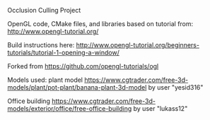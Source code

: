Occlusion Culling Project

OpenGL code, CMake files, and libraries based on tutorial from:
http://www.opengl-tutorial.org/

Build instructions here:
http://www.opengl-tutorial.org/beginners-tutorials/tutorial-1-opening-a-window/

Forked from
https://github.com/opengl-tutorials/ogl

Models used:
plant model
https://www.cgtrader.com/free-3d-models/plant/pot-plant/banana-plant-3d-model
by user "yesid316"

Office building
https://www.cgtrader.com/free-3d-models/exterior/office/free-office-building
by user "lukass12"